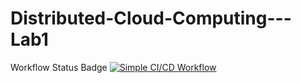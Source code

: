 # Distributed-Cloud-Computing---Lab1

Workflow Status Badge
[![Simple CI/CD Workflow](https://github.com/brilannebays/Distributed-Cloud-Computing---Lab1/actions/workflows/ci-cd.yml/badge.svg?branch=main)](https://github.com/brilannebays/Distributed-Cloud-Computing---Lab1/actions/workflows/ci-cd.yml)
